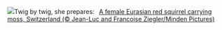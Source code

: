 ![](https://www.bing.com/th?id=OHR.SwissSquirrel_EN-US8185093853_UHD.jpg&w=1000)Twig by twig, she prepares:&nbsp;&ensp;[A female Eurasian red squirrel carrying moss, Switzerland (© Jean-Luc and Francoise Ziegler/Minden Pictures)](https://www.bing.com/th?id=OHR.SwissSquirrel_EN-US8185093853_UHD.jpg)
<br><br/>
